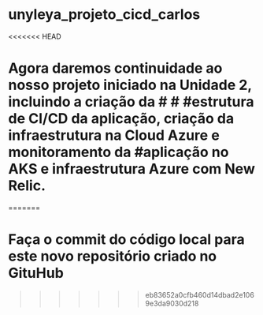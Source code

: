 # unyleya_projeto_cicd_carlos
<<<<<<< HEAD
#  Agora daremos continuidade ao nosso projeto iniciado na Unidade 2, incluindo a criação da #  # #estrutura de CI/CD da aplicação, criação da infraestrutura na Cloud Azure e monitoramento da #aplicação no AKS e infraestrutura Azure com New Relic.
=======
# Faça o commit do código local para este novo repositório criado no GituHub
>>>>>>> eb83652a0cfb460d14dbad2e1069e3da9030d218
